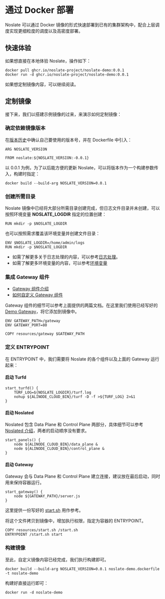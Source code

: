 # 通过 Docker 部署

Noslate 可以通过 Docker 镜像的形式快速部署到已有的集群架构中，配合上层调度实现更细粒度的调度以及高密度部署。

## 快速体验
如果想直接在本地体验 Noslate，操作如下：
```
docker pull ghcr.io/noslate-project/noslate-demo:0.0.1
docker run -d ghcr.io/noslate-project/noslate-demo:0.0.1
```

如果想定制镜像内容，可以继续阅读。

## 定制镜像
接下来，我们以搭建示例镜像的过来，来演示如何定制镜像：

### 确定依赖镜像版本
在[版本历史](noslate_workers/release_notes.md)中确认自己要使用的版本号，并在 Dockerfile 中引入：
```
ARG NOSLATE_VERSION

FROM noslate:${NOSLATE_VERSION:-0.0.1}
```
以 0.0.1 为例，为了以后能方便的更新 Noslate，可以将版本作为一个构建参数传入，构建时指定：
```
docker build --build-arg NOSLATE_VERSION=0.0.1
```
### 创建所需目录
Noslate 镜像中已经将大部分所需目录创建完成，但日志文件目录并未创建，可以按照环境变量 **NOSLATE_LOGDIR** 指定的位置创建：
```
RUN mkdir -p $NOSLATE_LOGDIR
```
也可以按照需求覆盖该环境变量并创建文件目录：
```
ENV $NOSLATE_LOGDIR=/home/admin/logs
RUN mkdir -p $NOSLATE_LOGDIR
```
+ 如需了解更多关于日志处理的内容，可以参考[日志处理](noslate_workers/tutorials/logging.md)。
+ 如需了解更多环境变量的内容，可以参考[环境变量](noslate_workers/references/envionment_variables.md)
### 集成 Gateway 组件
+ [Gateway 组件介绍](noslate_workers/references/gateway.md)
+ [如何自定义 Gateway 组件](noslate_workers/tutorials/custom_gateway.md)

Gateway 组件的细节可以参考上面提供的两篇文档。在这里我们使用已经写好的 [Demo Gateway](https://github.com/noslate-project/noslate_workers/tree/main/distro/resources/gateway)，将它添加到镜像中。
```
ENV GATEWAY_PATH=/gateway
ENV GATEWAY_PORT=80

COPY resources/gateway $GATEWAY_PATH
```
### 定义 ENTRYPOINT
在 ENTRYPOINT 中，我们需要将 Noslate 的各个组件以及上面的 Gateway 运行起来：

#### 启动 Turfd
```
start_turfd() {
    TURF_LOG=${NOSLATE_LOGDIR}/turf.log
    nohup ${ALINODE_CLOUD_BIN}/turf -D -f >${TURF_LOG} 2>&1
}
```
#### 启动 Noslated
Noslated 包含 Data Plane 和 Control Plane 两部分，具体细节可以参考[Noslated 介绍](noslate_workers/noslated/intro)，两者的启动顺序没有要求。
```
start_panels() {
    node ${ALINODE_CLOUD_BIN}/data_plane &
    node ${ALINODE_CLOUD_BIN}/control_plane &
}
```
#### 启动 Gateway
Gateway 会与 Data Plane 和 Control Plane 建立连接，建议放在最后启动，同时用来保持容器运行。
```
start_gateway() {
    node ${GATEWAY_PATH}/server.js
}
```
这里提供一份写好的 [start.sh](https://github.com/noslate-project/noslate_workers/tree/main/distro/resources/start.sh) 用作参考。

将这个文件拷贝到镜像中，增加执行权限，指定为容器的 ENTRYPOINT。
```
COPY resources/start.sh /start.sh
ENTRYPOINT /start.sh start
```

### 构建镜像
至此，自定义镜像内容已经完成，我们执行构建即可。
```
docker build --build-arg NOSLATE_VERSION=0.0.1 noslate-demo.dockerfile -t noslate-demo
```
构建好直接运行即可：
```
docker run -d noslate-demo
```
